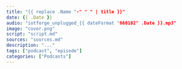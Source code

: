 ```yaml
---
title: "{{ replace .Name "-" " " | title }}"
date: {{ .Date }}
audio: "iotforge_unplugged_{{ dateFormat "060102" .Date }}.mp3"
image: "cover.png"
script: "script.md"
sources: "sources.md"
description: "..."
tags: ["podcast", "episode"]
categories: ["Podcasts"]
---
```

